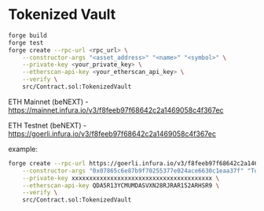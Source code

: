 # Tokenized Vault

```sh
forge build
forge test
forge create --rpc-url <rpc_url> \
    --constructor-args "<asset_address>" "<name>" "<symbol>" \
    --private-key <your_private_key> \
    --etherscan-api-key <your_etherscan_api_key> \
    --verify \
    src/Contract.sol:TokenizedVault
```

ETH Mainnet (beNEXT) - https://mainnet.infura.io/v3/f8feeb97f68642c2a1469058c4f367ec

ETH Testnet (beNEXT) - https://goerli.infura.io/v3/f8feeb97f68642c2a1469058c4f367ec

example:

```sh
forge create --rpc-url https://goerli.infura.io/v3/f8feeb97f68642c2a1469058c4f367ec \
    --constructor-args "0x07865c6e87b9f70255377e024ace6630c1eaa37f" "TokenVault" "TVLT" \
    --private-key xxxxxxxxxxxxxxxxxxxxxxxxxxxxxxxxxxxxxxxx \
    --etherscan-api-key QDA5R13YCMUMDASVXN28RJRAR152ARHSR9 \
    --verify \
    src/Contract.sol:TokenizedVault
```

